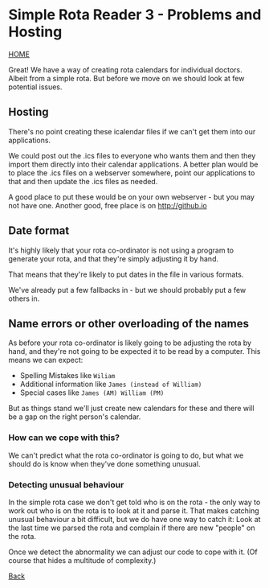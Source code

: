 # Simple Rota Reader 3 - Problems and Hosting

[HOME](https://zeripath.github.io/sample-rota-converters)

Great! We have a way of creating rota calendars for individual doctors. Albeit from a simple rota. But before we move on we should look at few potential issues.

## Hosting

There's no point creating these icalendar files if we can't get them into our applications.

We could post out the .ics files to everyone who wants them and then they import them directly into their calendar applications. A better plan would be to place the .ics files on a webserver somewhere, point our applications to that and then update the .ics files as needed.

A good place to put these would be on your own webserver - but you may not have one. Another good, free place is on http://github.io

## Date format

It's highly likely that your rota co-ordinator is not using a program to generate your rota, and that they're simply adjusting it by hand.

That means that they're likely to put dates in the file in various formats.

We've already put a few fallbacks in - but we should probably put a few others in.

## Name errors or other overloading of the names

As before your rota co-ordinator is likely going to be adjusting the rota by hand, and they're not going to be expected it to be read by a computer. This means we can expect:

* Spelling Mistakes like `Wiliam`
* Additional information like `James (instead of William)`
* Special cases like `James (AM) William (PM)`

But as things stand we'll just create new calendars for these and there will be a gap on the right person's calendar.

### How can we cope with this?

We can't predict what the rota co-ordinator is going to do, but what we should do is know when they've done something unusual.

### Detecting unusual behaviour

In the simple rota case we don't get told who is on the rota - the only way to work out who is on the rota is to look at it and parse it. That makes catching unusual behaviour a bit difficult, but we do have one way to catch it: Look at the last time we parsed the rota and complain if there are new "people" on the rota.

Once we detect the abnormality we can adjust our code to cope with it. (Of course that hides a multitude of complexity.)

[Back](../)
